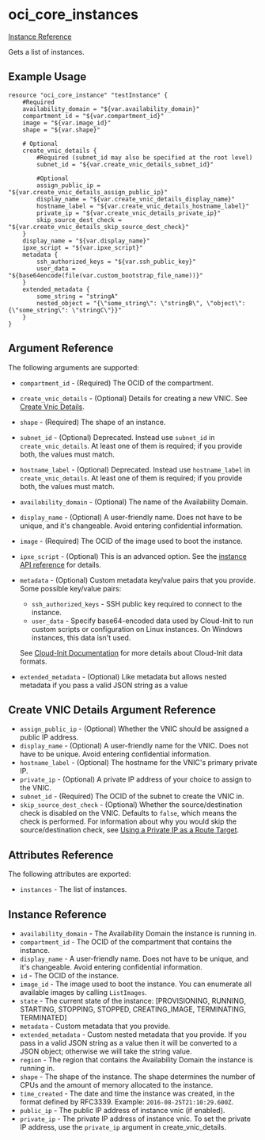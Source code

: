 
# oci\_core\_instances

[Instance Reference][fa44b1ae]

  [fa44b1ae]: https://docs.us-phoenix-1.oraclecloud.com/api/#/en/iaas/20160918/Instance/ "InstanceReference"

Gets a list of instances.

## Example Usage

```
resource "oci_core_instance" "testInstance" {
	#Required
	availability_domain = "${var.availability_domain}"
	compartment_id = "${var.compartment_id}"
	image = "${var.image_id}"
	shape = "${var.shape}"

	# Optional
	create_vnic_details {
		#Required (subnet_id may also be specified at the root level)
		subnet_id = "${var.create_vnic_details_subnet_id}"

		#Optional
		assign_public_ip = "${var.create_vnic_details_assign_public_ip}"
		display_name = "${var.create_vnic_details_display_name}"
		hostname_label = "${var.create_vnic_details_hostname_label}"
		private_ip = "${var.create_vnic_details_private_ip}"
		skip_source_dest_check = "${var.create_vnic_details_skip_source_dest_check}"
	}
	display_name = "${var.display_name}"
	ipxe_script = "${var.ipxe_script}"
	metadata {
		ssh_authorized_keys = "${var.ssh_public_key}"
		user_data = "${base64encode(file(var.custom_bootstrap_file_name))}"
	}
	extended_metadata {
		some_string = "stringA"
		nested_object = "{\"some_string\": \"stringB\", \"object\": {\"some_string\": \"stringC\"}}"
	}
}

```

## Argument Reference

The following arguments are supported:

* `compartment_id` - (Required) The OCID of the compartment.
* `create_vnic_details` - (Optional) Details for creating a new VNIC. See [Create Vnic Details](https://docs.us-phoenix-1.oraclecloud.com/api/#/en/iaas/20160918/requests/CreateVnicDetails).
* `shape` - (Required) The shape of an instance.
* `subnet_id` - (Optional) Deprecated. Instead use `subnet_id` in `create_vnic_details`. At least one of them is required; if you provide both, the values must match.
* `hostname_label` - (Optional) Deprecated. Instead use `hostname_label` in `create_vnic_details`. At least one of them is required; if you provide both, the values must match.
* `availability_domain` - (Optional) The name of the Availability Domain.
* `display_name` - (Optional) A user-friendly name. Does not have to be unique, and it's changeable. Avoid entering confidential information.
* `image` - (Required) The OCID of the image used to boot the instance.
* `ipxe_script` - (Optional) This is an advanced option. See the [instance API reference](https://docs.us-phoenix-1.oraclecloud.com/api/#/en/iaas/20160918/Instance/) for details.
* `metadata` - (Optional) Custom metadata key/value pairs that you provide. Some possible key/value pairs:
  * `ssh_authorized_keys` - SSH public key required to connect to the instance.
  * `user_data` - Specify base64-encoded data used by Cloud-Init to run custom scripts or configuration on Linux instances. On Windows instances, this data isn't used.

  See [Cloud-Init Documentation](http://cloudinit.readthedocs.org/en/latest/topics/format.html) for more details about Cloud-Init data formats.
* `extended_metadata` - (Optional) Like metadata but allows nested metadata if you pass a valid JSON string as a value

## Create VNIC Details Argument Reference

* `assign_public_ip` - (Optional) Whether the VNIC should be assigned a public IP address.
* `display_name` - (Optional) A user-friendly name for the VNIC. Does not have to be unique. Avoid entering confidential information.
* `hostname_label` - (Optional) The hostname for the VNIC's primary private IP.
* `private_ip` - (Optional) A private IP address of your choice to assign to the VNIC.
* `subnet_id` - (Required) The OCID of the subnet to create the VNIC in.
* `skip_source_dest_check` - (Optional) Whether the source/destination check is disabled on the VNIC. Defaults to `false`, which means the check is performed. For information about why you would skip the source/destination check, see [Using a Private IP as a Route Target](https://docs.us-phoenix-1.oraclecloud.com/Content/Network/Tasks/managingroutetables.htm#privateip).

## Attributes Reference

The following attributes are exported:

* `instances` - The list of instances.

## Instance Reference
* `availability_domain` - The Availability Domain the instance is running in.
* `compartment_id` - The OCID of the compartment that contains the instance.
* `display_name` - A user-friendly name. Does not have to be unique, and it's changeable. Avoid entering confidential information.
* `id` - The OCID of the instance.
* `image_id` - The image used to boot the instance. You can enumerate all available images by calling `ListImages`.
* `state` - The current state of the instance: [PROVISIONING, RUNNING, STARTING, STOPPING, STOPPED, CREATING_IMAGE, TERMINATING, TERMINATED]
* `metadata` - Custom metadata that you provide.
* `extended_metadata` - Custom nested metadata that you provide. If you pass in a valid JSON string as a value then it will be converted to a JSON object; otherwise we will take the string value.
* `region` - The region that contains the Availability Domain the instance is running in.
* `shape` - The shape of the instance. The shape determines the number of CPUs and the amount of memory allocated to the instance.
* `time_created` - The date and time the instance was created, in the format defined by RFC3339. Example: `2016-08-25T21:10:29.600Z`.
* `public_ip` - The public IP address of instance vnic (if enabled).
* `private_ip` - The private IP address of instance vnic. To set the private IP address, use the `private_ip` argument in create_vnic_details.
